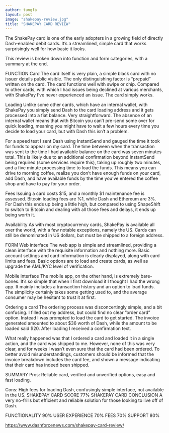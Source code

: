 ```yaml
---
author: tungfa
layout: post
image: "shakepay-review.jpg"
title: "SHAKEPAY CARD REVIEW"
---
```

The ShakePay card is one of the early adopters in a growing field of directly Dash-enabled debit cards. It’s a streamlined, simple card that works surprisingly well for how basic it looks.

This review is broken down into function and form categories, with a summary at the end.

FUNCTION
Card The card itself is very plain, a simple black card with no issuer details public visible. The only distinguishing factor is “prepaid” written on the card. The card functions well with swipe or chip. Compared to other cards, with which I had issues being declined at various merchants, with ShakePay I’ve never experienced an issue. The card simply works.

Loading Unlike some other cards, which have an internal wallet, with ShakePay you simply send Dash to the card loading address and it gets processed into a fiat balance. Very straightforward. The absence of an internal wallet means that with Bitcoin you can’t pre-send some over for quick loading, meaning you might have to wait a few hours every time you decide to load your card, but with Dash this isn’t a problem.

For a speed test I sent Dash using InstantSend and gauged the time it took for funds to appear on my card. The time between when the transaction was sent to the time I had available balance on the card was seven minutes total. This is likely due to an additional confirmation beyond InstantSend being required (some services require this), taking up roughly two minutes, and a five minute processing time to load the funds. This means you can drive to morning coffee, realize you don’t have enough funds on your card, add Dash, and have available funds by the time you’ve entered the coffee shop and have to pay for your order.

Fees Issuing a card costs $15, and a monthly $1 maintenance fee is assessed. Bitcoin loading fees are %1, while Dash and Ethereum are 3%. For Dash this ends up being a little high, but compared to using ShapeShift to switch to Bitcoin and dealing with all those fees and delays, it ends up being worth it.

Availability As with most cryptocurrency cards, ShakePay is available all over the world, with a few notable exceptions, namely the US. Cards can still be denominated in US dollars, but must be shipped to a foreign address.

FORM
Web interface The web app is simple and streamlined, providing a clean interface with the requisite information and nothing more. Basic account settings and card information is clearly displayed, along with card limits and fees. Basic options are to load and create cards, as well as upgrade the AML/KYC level of verification.

Mobile interface The mobile app, on the other hand, is extremely bare-bones. It’s so simple that when I first download it I thought I had the wrong app. It mainly includes a transaction history and an option to load funds. The simplicity certainly takes some getting used to, and the average consumer may be hesitant to trust it at first.

Ordering a card The ordering process was disconcertingly simple, and a bit confusing. I filled out my address, but could find no clear “order card” option. Instead I was prompted to load the card to get started. The invoice generated amounted to about $36 worth of Dash, while the amount to be loaded said $20. After loading I received a confirmation text.

What really happened was that I ordered a card and loaded it in a single action, and the card was shipped to me. However, none of this was very clear, and for weeks I wasn’t even sure that the card had been ordered. To better avoid misunderstandings, customers should be informed that the invoice breakdown includes the card fee, and shown a message indicating that their card has indeed been shipped.

SUMMARY
Pros: Reliable card, verified and unverified options, easy and fast loading.

Cons: High fees for loading Dash, confusingly simple interface, not available in the US.
SHAKEPAY CARD SCORE
77%
SHAKEPAY CARD CONCLUSION A very no-frills but efficient and reliable solution for those looking to live off of Dash.

FUNCTIONALITY
90%
USER EXPERIENCE
70%
FEES
70%
SUPPORT
80%

<https://www.dashforcenews.com/shakepay-card-review/>
